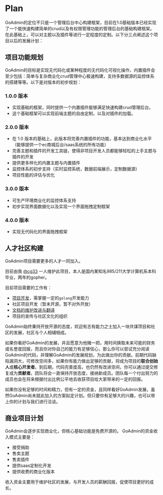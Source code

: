 # Plan

GoAdmin的定位不只是一个管理后台中心构建框架，目前在1.0基础版本已经实现了一个能快速构建简单的crud以及有权限管理功能的管理后台的基础构建框架。在此基础上，可以对主题以及插件等进行一定程度的定制。以下分三点阐述这个项目以后的发展计划：

## 项目功能规划

GoAdmin的目标是实现无代码化或某种程度的无代码化可视化操作，内置插件会至少包括：简单与复杂商业化crud管理中心极速构建，支持多数据源的监控体系的搭建等等。以下是对版本的初步规划：

### 1.0.0 版本

* 实现基础的框架，同时提供一个内置插件能够满足快速构建crud管理后台。
* 这个基础框架可以实现前端主题的自由定制，以及对插件的加载。

### 2.0.0 版本

* 在 1.0 版本的基础上，此版本将完善内置插件的功能，基本达到商业化水平（能够提供一个ec商城后台/saas系统的所有功能）
* 完善主题和插件的开发工具链，使得非项目开发人员都能够轻松的上手主题与插件的开发
* 提供更多样化的内置主题与内置插件
* 监控体系的初步支持（实时监控系统，数据前端展示，定制数据源）
* 项目性能的评估与优化

### 3.0.0 版本

* 可生产环境商业化的监控体系支持
* 初步实现界面数据化以及实现一个界面拖拽定制框架

### 4.0.0 版本

* 实现无代码化的界面拖拽框架

## 人才社区构建

GoAdmin项目需要更多的人才一同加入。

目前由我 [@cg33](https://github.com/chenhg5) 一人维护此项目，本人是国内某知名985/211大学计算机系本科毕业，两年的gopher。

目前项目需要的工作有：

* [项目开发](https://github.com/GoAdminGroup/go-admin)，需掌握一定的`golang`开发能力
* 社区项目开发（暂未开源，暂不对外开放）
* [文档的维护改进与翻译](https://github.com/GoAdminGroup/docs)
* 项目的宣传与社区文化的组织

GoAdmin始终秉持开放开源的态度，欢迎有志有能力之士加入一块共谋项目和社区的发展，社区与个人相辅相成。

如果你看好GoAdmin的发展，并且愿意为他赌一把，用时间换取未来可能的财务或名誉度回报，而且你对你自己的能力有足够信心，那么你可以尝试充分阅读GoAdmin的代码，并理解GoAdmin的发展规划，为此做出你的贡献。前期代码缺陷漏洞大，可修改空间多，如果你有能力做出足够的贡献，将成为项目的**联合创始人**或**核心开发者**。到后期，代码完善度高，也仍然有改进空间，你可以通过提交修复成为**贡献者**。团队将会一直保持开放态度，接纳新成员。团队每一个付出努力的成员也会在将来根据付出比例公平地去收获项目给大家带来的一定的回报。

如果你没有足够的时间和精力，但有一定的资金，且同样看好GoAdmin发展，虽然GoAdmin尚未就此加入的方案拟定计划。但只要你有足够大的兴趣，也可以带上你的计划与我们进行洽谈。

## 商业项目计划

GoAdmin会逐步实现商业化，但核心基础功能是免费开源的。 GoAdmin的资金收入模式主要是：

* 接受捐助
* 售卖主题
* 售卖插件
* 提供saas定制化开发
* 提供收费的商业化版本

收入资金主要用于维护社区的发展，与开发人员的薪酬回报，促使项目更好的成长。

